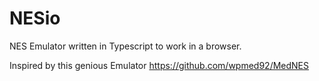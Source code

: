 # NESio
NES Emulator written in Typescript to work in a browser.

Inspired by this genious Emulator https://github.com/wpmed92/MedNES
